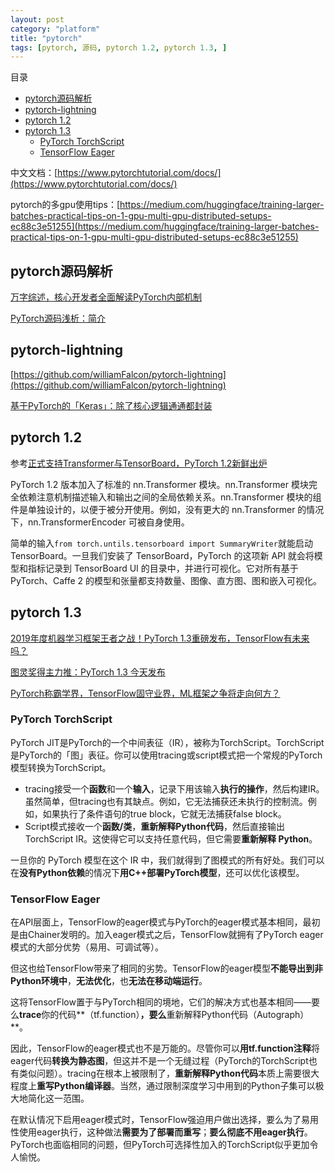 ```yaml
---
layout: post
category: "platform"
title: "pytorch"
tags: [pytorch, 源码, pytorch 1.2, pytorch 1.3, ]
---
```



目录

<!-- TOC -->

- [pytorch源码解析](#pytorch%e6%ba%90%e7%a0%81%e8%a7%a3%e6%9e%90)
- [pytorch-lightning](#pytorch-lightning)
- [pytorch 1.2](#pytorch-12)
- [pytorch 1.3](#pytorch-13)
  - [PyTorch TorchScript](#pytorch-torchscript)
  - [TensorFlow Eager](#tensorflow-eager)

<!-- /TOC -->


中文文档：[https://www.pytorchtutorial.com/docs/](https://www.pytorchtutorial.com/docs/)


pytorch的多gpu使用tips：[https://medium.com/huggingface/training-larger-batches-practical-tips-on-1-gpu-multi-gpu-distributed-setups-ec88c3e51255](https://medium.com/huggingface/training-larger-batches-practical-tips-on-1-gpu-multi-gpu-distributed-setups-ec88c3e51255)


## pytorch源码解析

[万字综述，核心开发者全面解读PyTorch内部机制](https://mp.weixin.qq.com/s?__biz=MzA3MzI4MjgzMw==&mid=2650763179&idx=1&sn=c41e016ef58f4b4079bb70fbe05081f4&chksm=871aabd5b06d22c38550e6bdf2c645be073537d65e4a686c0345ca70f71ab68d8ff86f5ae35d&mpshare=1&scene=1&srcid=&pass_ticket=TloMdmvUbLd5jnKvVTzrccQhGuskwL6KQ0HhJLF56Nwtcb16%2BVvMA09bw32tFrjs#rd)

[PyTorch源码浅析：简介](https://www.52coding.com.cn/2019/05/05/PyTorch0/)

## pytorch-lightning

[https://github.com/williamFalcon/pytorch-lightning](https://github.com/williamFalcon/pytorch-lightning)

[基于PyTorch的「Keras」：除了核心逻辑通通都封装](https://mp.weixin.qq.com/s?__biz=MzA3MzI4MjgzMw==&mid=2650767325&idx=1&sn=dc36e55d6201529e4fd3e984b8c618b1&chksm=871abba3b06d32b5ed875cb90060a3c5436f38464afc6ba9645efac32aaa8fd03ef99b5f1e0c&scene=0&xtrack=1&pass_ticket=Kz97uXi0CH4ceADUC3ocCNkjZjy%2B0DTtVYOM7n%2FmWttTt5YKTC2DQT9lqCel7dDR#rd)

## pytorch 1.2

参考[正式支持Transformer与TensorBoard，PyTorch 1.2新鲜出炉](https://mp.weixin.qq.com/s?__biz=MzA3MzI4MjgzMw==&mid=2650767663&idx=3&sn=f4cf39ee5f0e0ac8d6e9c7e488237885&chksm=871a4551b06dcc47f751b413f331314ddcc9c142aaa79316bf87d523cec36b9d92f8a97e8a68&scene=0&xtrack=1&pass_ticket=mmBhl6hER5JU9q0KMKTTFnbwPDksdn18kk%2FlW9Ih3p2TCzi4%2BlfisKHhCysHq%2Bou#rd)

PyTorch 1.2 版本加入了标准的 nn.Transformer 模块。nn.Transformer 模块完全依赖注意机制描述输入和输出之间的全局依赖关系。nn.Transformer 模块的组件是单独设计的，以便于被分开使用。例如，没有更大的 nn.Transformer 的情况下，nn.TransformerEncoder 可被自身使用。

简单的输入```from torch.untils.tensorboard import SummaryWriter```就能启动 TensorBoard。一旦我们安装了 TensorBoard，PyTorch 的这项新 API 就会将模型和指标记录到 TensorBoard UI 的目录中，并进行可视化。它对所有基于 PyTorch、Caffe 2 的模型和张量都支持数量、图像、直方图、图和嵌入可视化。

## pytorch 1.3

[2019年度机器学习框架王者之战！PyTorch 1.3重磅发布，TensorFlow有未来吗？](https://mp.weixin.qq.com/s/n5iwQs_k8BLRnUrA8nlQhg)

[图灵奖得主力推：PyTorch 1.3 今天发布](https://mp.weixin.qq.com/s/LvPm4HuD5c09T4tQjumg_Q)

[PyTorch称霸学界，TensorFlow固守业界，ML框架之争将走向何方？](https://mp.weixin.qq.com/s/VlghKVslhM8gOLogAy5Igw)

### PyTorch TorchScript

PyTorch JIT是PyTorch的一个中间表征（IR），被称为TorchScript。TorchScript是PyTorch的「图」表征。你可以使用tracing或script模式把一个常规的PyTorch模型转换为TorchScript。

+ tracing接受一个**函数**和一个**输入**，记录下用该输入**执行的操作**，然后构建IR。虽然简单，但tracing也有其缺点。例如，它无法捕获还未执行的控制流。例如，如果执行了条件语句的true block，它就无法捕获false block。
+ Script模式接收一个**函数/类**，**重新解释Python代码**，然后直接输出TorchScript IR。这使得它可以支持任意代码，但它需要**重新解释 Python**。

一旦你的 PyTorch 模型在这个 IR 中，我们就得到了图模式的所有好处。我们可以在**没有Python依赖**的情况下**用C++部署PyTorch模型**，还可以优化该模型。

### TensorFlow Eager

在API层面上，TensorFlow的eager模式与PyTorch的eager模式基本相同，最初是由Chainer发明的。加入eager模式之后，TensorFlow就拥有了PyTorch eager模式的大部分优势（易用、可调试等）。

但这也给TensorFlow带来了相同的劣势。TensorFlow的eager模型**不能导出到非Python环境中**，**无法优化**，也**无法在移动端运行**。

这将TensorFlow置于与PyTorch相同的境地，它们的解决方式也基本相同——要么**trace**你的代码**（tf.function）**，要么**重新解释Python代码（Autograph）**。

因此，TensorFlow的eager模式也不是万能的。尽管你可以**用tf.function注释**将eager代码**转换为静态图**，但这并不是一个无缝过程（PyTorch的TorchScript也有类似问题）。tracing在根本上被限制了，**重新解释Python代码**本质上需要很大程度上**重写Python编译器**。当然，通过限制深度学习中用到的Python子集可以极大地简化这一范围。

在默认情况下启用eager模式时，TensorFlow强迫用户做出选择，要么为了易用性使用eager执行，这种做法**需要为了部署而重写**；**要么彻底不用eager执行**。PyTorch也面临相同的问题，但PyTorch可选择性加入的TorchScript似乎更加令人愉悦。
